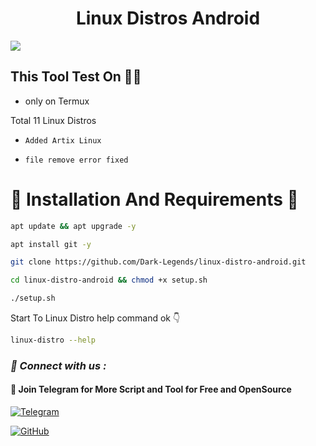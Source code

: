 <h1 align="center">Linux Distros Android</h1>

<img src="Screenshot_2023_1004_.png"/>


<h2>This Tool Test On 👨‍💻</h2>

- only on Termux



<p>Total 11 Linux Distros</p>

- ` Added Artix Linux `

- ` file remove error fixed `

<h1>🔰 Installation And Requirements 🔰</h1>


```bash
apt update && apt upgrade -y
```

```bash
apt install git -y
```


```bash
git clone https://github.com/Dark-Legends/linux-distro-android.git
```


```bash
cd linux-distro-android && chmod +x setup.sh
```


```bash
./setup.sh
```
<p>Start To Linux Distro help command ok 👇</p>

```bash
linux-distro --help
```

<h3><b><i>📡 Connect with us :</i></b></h3>


<h4>📢 Join Telegram for More Script and Tool for Free and OpenSource </h4>

[![Telegram](https://img.shields.io/badge/Telegram-Channel-blue?style=flat-square&logo=telegram)](https://t.me/CyberDarkLegends)

[![GitHub](https://img.shields.io/badge/GitHub-Profile-black?style=flat-square&logo=github)](https://github.com/Dark-Legends)
